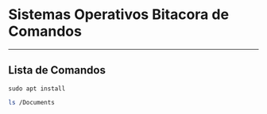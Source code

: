 # Sistemas Operativos Bitacora de Comandos
--------------------------------------------
## Lista de Comandos

`sudo apt install`
```bash
ls /Documents
```
